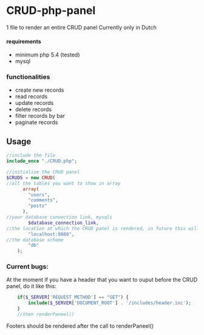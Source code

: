 # CRUD-php-panel
1 file to render an entire CRUD panel
Currently only in Dutch

#### requirements
- minimum php 5.4 (tested)
- mysql

### functionalities
- create new records
- read records
- update records
- delete records
- filter records by bar
- paginate records

## Usage
```php
//include the file
include_once "./CRUD.php";

//initialize the CRUD panel 
$CRUDS = new CRUD(
//all the tables you want to show in array
      array(
        "users",
        "comments",
        "posts"
      ),
//your database connection link, mysqli
        $database_connection_link,
//the location at which the CRUD panel is rendered, in future this will be removed
        "localhost:8080",
//the database scheme 
        "db"
    );
```



### Current bugs:

At the moment if you have a header that you want to ouput before the CRUD panel, do it like this:

```php
    if($_SERVER['REQUEST_METHOD'] == "GET") {
        include($_SERVER['DOCUMENT_ROOT'] . '/includes/header.inc');
    }
    //then renderPaneel()
```
Footers should be rendered after the call to renderPaneel()
